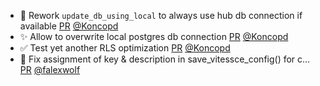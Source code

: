 - 👔 Rework `update_db_using_local` to always use hub db connection if available [PR](https://github.com/laminlabs/lamindb-setup/pull/1119) [@Koncopd](https://github.com/Koncopd)
- ✨ Allow to overwrite local postgres db connection [PR](https://github.com/laminlabs/lamindb-setup/pull/1118) [@Koncopd](https://github.com/Koncopd)
- ✅ Test yet another RLS optimization [PR](https://github.com/laminlabs/lamindb/pull/2990) [@Koncopd](https://github.com/Koncopd)
- 🐛 Fix assignment of key & description in save_vitessce_config() for c… [PR](https://github.com/laminlabs/lamindb/pull/2996) [@falexwolf](https://github.com/falexwolf)
